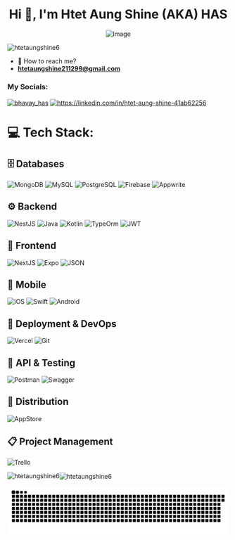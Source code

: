 <h1 align="center">Hi 🫡, I'm Htet Aung Shine (AKA) HAS</h1>

<div align="center">
  <img width="1536" height="1024" alt="Image" src="https://github.com/user-attachments/assets/cacda0e4-d6cb-4341-a850-ec9a1d2332ad" />
</div>

<p align="left"> <img src="https://komarev.com/ghpvc/?username=htetaungshine6&label=Profile%20views&color=0e75b6&style=flat" alt="htetaungshine6" /> </p>

- 📲 How to reach me?
- **htetaungshine211299@gmail.com**

<h3 align="left">My Socials:</h3>
<p align="left">
<a href="https://instagram.com/bhavay_has" target="blank"><img align="center" src="https://raw.githubusercontent.com/rahuldkjain/github-profile-readme-generator/master/src/images/icons/Social/instagram.svg" alt="bhavay_has" height="30" width="40" /></a>
<a href="https://linkedin.com/in/htet-aung-shine-41ab62256" target="blank"><img align="center" src="https://raw.githubusercontent.com/rahuldkjain/github-profile-readme-generator/master/src/images/icons/Social/linked-in-alt.svg" alt="https://linkedin.com/in/htet-aung-shine-41ab62256" height="30" width="40" /></a>
</p>

# 💻 Tech Stack:
## 🗄️ Databases
![MongoDB](https://img.shields.io/badge/MongoDB-4EA94B?style=for-the-badge&logo=mongodb&logoColor=white)
![MySQL](https://img.shields.io/badge/MySQL-005C84?style=for-the-badge&logo=mysql&logoColor=white)
![PostgreSQL](https://img.shields.io/badge/PostgreSQL-316192?style=for-the-badge&logo=postgresql&logoColor=white)
![Firebase](https://img.shields.io/badge/firebase-ffca28?style=for-the-badge&logo=firebase&logoColor=black)
![Appwrite](https://img.shields.io/badge/Appwrite-F02E65?style=for-the-badge&logo=Appwrite&logoColor=black)

## ⚙️ Backend
![NestJS](https://img.shields.io/badge/nestjs-E0234E?style=for-the-badge&logo=nestjs&logoColor=white)
![Java](https://img.shields.io/badge/Java-ED8B00?style=for-the-badge&logo=openjdk&logoColor=white)
![Kotlin](https://img.shields.io/badge/Kotlin-B125EA?style=for-the-badge&logo=kotlin&logoColor=white)
![TypeOrm](https://img.shields.io/badge/typeorm-FE0803?style=for-the-badge&logo=typeorm&logoColor=white)
![JWT](https://img.shields.io/badge/JWT-000000?style=for-the-badge&logo=JSON%20web%20tokens&logoColor=white)

## 🎨 Frontend
![NextJS](https://img.shields.io/badge/next%20js-000000?style=for-the-badge&logo=nextdotjs&logoColor=white)
![Expo](https://img.shields.io/badge/Expo-1B1F23?style=for-the-badge&logo=expo&logoColor=white)
![JSON](https://img.shields.io/badge/json-5E5C5C?style=for-the-badge&logo=json&logoColor=white)

## 📱 Mobile
![iOS](https://img.shields.io/badge/iOS-000000?style=for-the-badge&logo=ios&logoColor=white)
![Swift](https://img.shields.io/badge/Swift-FA7343?style=for-the-badge&logo=swift&logoColor=white)
![Android](https://img.shields.io/badge/Android-3DDC84?style=for-the-badge&logo=android&logoColor=white)

## 🚀 Deployment & DevOps
![Vercel](https://img.shields.io/badge/Vercel-000000?style=for-the-badge&logo=vercel&logoColor=white)
![Git](https://img.shields.io/badge/GIT-E44C30?style=for-the-badge&logo=git&logoColor=white)

## 🧪 API & Testing
![Postman](https://img.shields.io/badge/Postman-FF6C37?style=for-the-badge&logo=Postman&logoColor=white)
![Swagger](https://img.shields.io/badge/Swagger-85EA2D?style=for-the-badge&logo=Swagger&logoColor=white)

## 🛒 Distribution
![AppStore](https://img.shields.io/badge/App_Store-0D96F6?style=for-the-badge&logo=app-store&logoColor=white)

## 📋 Project Management
![Trello](https://img.shields.io/badge/Trello-0052CC?style=for-the-badge&logo=trello&logoColor=white)

<div>
  <p><img align="left" src="https://github-readme-stats.vercel.app/api/top-langs?username=htetaungshine6&show_icons=true&locale=en&layout=compact" alt="htetaungshine6" /></p>

 <p><img align="center" src="https://github-readme-streak-stats.herokuapp.com/?user=htetaungshine6&" alt="htetaungshine6" /></p>
</div>

<picture>
  <source media="(prefers-color-scheme: dark)" srcset="https://raw.githubusercontent.com/HtetAungShine6/HtetAungShine6/output/github-snake-dark.svg" />
  <source media="(prefers-color-scheme: light)" srcset="https://raw.githubusercontent.com/HtetAungShine6/HtetAungShine6/output/github-snake.svg" />
  <img alt="github-snake" src="https://raw.githubusercontent.com/HtetAungShine6/HtetAungShine6/output/github-snake.svg" />
</picture>
